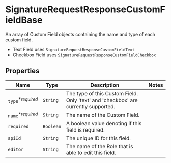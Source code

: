 

# SignatureRequestResponseCustomFieldBase

An array of Custom Field objects containing the name and type of each custom field.

* Text Field uses `SignatureRequestResponseCustomFieldText`
* Checkbox Field uses `SignatureRequestResponseCustomFieldCheckbox`

## Properties

Name | Type | Description | Notes
------------ | ------------- | ------------- | -------------
| `type`<sup>*_required_</sup> | ```String``` |  The type of this Custom Field. Only &#39;text&#39; and &#39;checkbox&#39; are currently supported.  |  |
| `name`<sup>*_required_</sup> | ```String``` |  The name of the Custom Field.  |  |
| `required` | ```Boolean``` |  A boolean value denoting if this field is required.  |  |
| `apiId` | ```String``` |  The unique ID for this field.  |  |
| `editor` | ```String``` |  The name of the Role that is able to edit this field.  |  |



